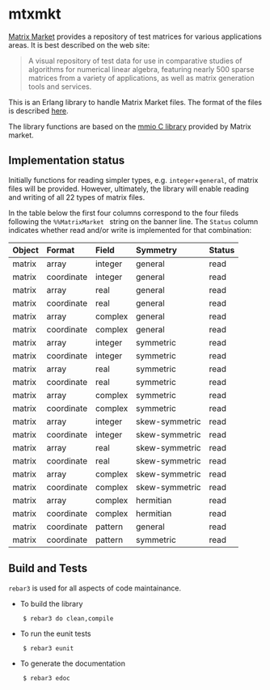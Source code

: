 # mtxmkt


[Matrix Market](https://math.nist.gov/MatrixMarket/) provides a
repository of test matrices for various applications areas. It is best
described on the web site:

> A visual repository of test data for use in comparative studies of
> algorithms for numerical linear algebra, featuring nearly 500 sparse
> matrices from a variety of applications, as well as matrix generation
> tools and services.

This is an Erlang library to handle Matrix Market files. The format of
the files is described
[here](https://math.nist.gov/MatrixMarket/formats.html).

The library functions are based on the
[mmio C library](https://math.nist.gov/MatrixMarket/mmio-c.html)
provided by Matrix market.

## Implementation status

Initially functions for reading simpler types,
e.g. `integer`+`general`, of matrix files will be provided. However,
ultimately, the library will enable reading and writing of all 22
types of matrix files.

In the table below the first four columns correspond to the four
fileds following the `%%MatrixMarket ` string on the banner line. The
`Status` column indicates whether read and/or write is implemented for
that combination:

| Object | Format     | Field   | Symmetry       | Status  |
| :----- | :------    | :-----  | :--------      | :------ |
| matrix | array      | integer | general        | read    |
| matrix | coordinate | integer | general        | read    |
| matrix | array      | real    | general        | read    |
| matrix | coordinate | real    | general        | read    |
| matrix | array      | complex | general        | read    |
| matrix | coordinate | complex | general        | read    |
| matrix | array      | integer | symmetric      | read    |
| matrix | coordinate | integer | symmetric      | read    |
| matrix | array      | real    | symmetric      | read    |
| matrix | coordinate | real    | symmetric      | read    |
| matrix | array      | complex | symmetric      | read    |
| matrix | coordinate | complex | symmetric      | read    |
| matrix | array      | integer | skew-symmetric | read    |
| matrix | coordinate | integer | skew-symmetric | read    |
| matrix | array      | real    | skew-symmetric | read    |
| matrix | coordinate | real    | skew-symmetric | read    |
| matrix | array      | complex | skew-symmetric | read    |
| matrix | coordinate | complex | skew-symmetric | read    |
| matrix | array      | complex | hermitian      | read    |
| matrix | coordinate | complex | hermitian      | read    |
| matrix | coordinate | pattern | general        | read    |
| matrix | coordinate | pattern | symmetric      | read    |



## Build and Tests

`rebar3` is used for all aspects of code maintainance.

* To build the library
```
	$ rebar3 do clean,compile
```

* To run the eunit tests
```
	$ rebar3 eunit
```

* To generate the documentation
```
	$ rebar3 edoc
```
